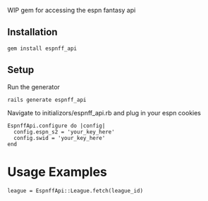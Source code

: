 WIP gem for accessing the espn fantasy api


## Installation
    gem install espnff_api

## Setup
Run the generator 

    rails generate espnff_api

Navigate to initializors/espnff_api.rb and plug in your espn cookies

    EspnffApi.configure do |config|
      config.espn_s2 = 'your_key_here'
      config.swid = 'your_key_here'
    end





# Usage Examples
    league = EspnffApi::League.fetch(league_id)